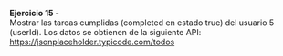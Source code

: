 **Ejercicio 15 -**  
Mostrar las tareas cumplidas (completed en estado true) del usuario 5 (userId). Los datos se obtienen de la siguiente API: https://jsonplaceholder.typicode.com/todos